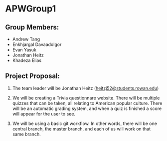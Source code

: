 # APWGroup1
## Group Members: 
* Andrew Tang
* Enkhjargal Davaadolgor
* Evan Yasuk
* Jonathan Heitz
* Khadeza Elias

## Project Proposal: 
1.  The team leader will be Jonathan Heitz (heitzj52@students.rowan.edu)

2.  We will be creating a Trivia questionnare website. There will be multiple quizzes 
    that can be taken, all relating to American popular culture. There will be an automatic 
    grading system, and when a quiz is finished a score will appear for the user to see.

3.  We will be using a basic git workflow. In other words, there will be one central branch, 
    the master branch, and each of us will work on that same branch. 
